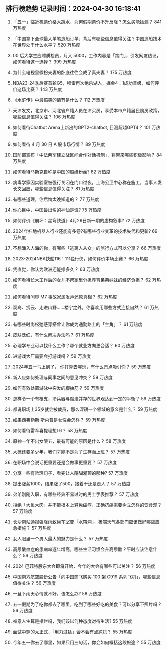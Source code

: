 
## 排行榜趋势 记录时间：2024-04-30 16:18:41
  
  1. 「五一」临近机票价格大跳水，为何假期票价不升反降？怎么买能捡漏？ 841 万热度
    
  2. 「中国拿下全球最大单笔造船订单」背后有哪些信息值得关注？中国造船技术在世界处于什么水平？ 520 万热度
    
  3. 00 后大学生应聘质检员，月入 5000，工作内容是「踹门」，引发网友热议，如何看待这一选择？ 399 万热度
    
  4. 为什么电视里假扮夫妻的卧底往往会成了真夫妻？ 175 万热度
    
  5. NBA23-24季后赛首轮G5，穆雷再次绝杀湖人，掘金4：1成功普级，如何评价这场比赛？ 143 万热度
    
  6. 《水浒传》中最搞笑的情节是什么？ 112 万热度
    
  7. 天津发文，北京市、河北省户籍人员在津买房，享受本市户籍居民购房政策，哪些信息值得关注？ 106 万热度
    
  8. 如何看待Chatbot Arena上新出的GPT2-chatbot, 目测超越GPT4？ 101 万热度
    
  9. 如何看待 4 月 30 日 A 股市场行情？ 89 万热度
    
  10. 国防部宣布「中法两军建立战区间合作对话机制」，将带来哪些积极影响？ 84 万热度
    
  11. 如何看待马斯克自称是中国的超级粉丝? 82 万热度
    
  12. 病毒学家因实验室被强行关闭在门口过夜，上海公卫中心称在施工，当事人发长文回应，哪些信息值得关注？ 81 万热度
    
  13. 有哪些道理，你后悔太晚知道的？ 77 万热度
    
  14. 你心目中，中国最出名的神仙是谁? 75 万热度
    
  15. 如何评价《崩坏：星穹铁道》4月29日新一期的虚构叙事? 72 万热度
    
  16. 2024年扫地机器人行业还能有多卷?有哪些行业变革的技术失代和更新? 69 万热度
    
  17. 不想涌入人海的你，有哪些「逃离人从众」的旅行方式可以分享？ 66 万热度
    
  18. 2023-2024NBA快船116：111独行侠，如何评价本场比赛？ 66 万热度
    
  19. 凭直觉，你认为欧洲还能撑多久？ 63 万热度
    
  20. 如何看待长大工作后的女儿不帮家里分担养育弟弟妹妹的经济负担？ 62 万热度
    
  21. 如何看待问界 M7 事故家属发声还原真相？ 62 万热度
    
  22. 观鸟、赏云、走进山野……楼宇之外，你喜欢用哪些方式连接自然？ 61 万热度
    
  23. 有哪些时尚松弛感穿搭曾让你成为通勤路上的「主角」？ 61 万热度
    
  24. 皮肤泛红，有什么解决办法吗？ 61 万热度
    
  25. 心理学专业可以找什么工作？哪个就业方向更合适？ 60 万热度
    
  26. 进游戏大厂需要会打游戏吗？ 59 万热度
    
  27. 2024年五一马上到了， 你打算去哪玩，有什么景点吸引你？ 59 万热度
    
  28. 新人应如何处理与同事之间的意见冲突？ 59 万热度
    
  29. 如何有效处置游泳中突发的脚抽筋？ 59 万热度
    
  30. 怎样令一个有枪支，冷兵器与魔法并存的世界观达到一定的平衡？ 59 万热度
    
  31. 都说职场上35岁就会被裁员，那么深耕一个领域的意义是什么？ 59 万热度
    
  32. 如果西弗勒斯·斯内普是女性会怎样？ 59 万热度
    
  33. 如何看待雷军喜提理想L6？ 58 万热度
    
  34. 原神一年不出女限五，最有可能的原因是什么？ 58 万热度
    
  35. 大概还要多少年，我们才能不是为了生存而上班？ 57 万热度
    
  36. 在职场中会说话更重要还是会做事更重要？ 57 万热度
    
  37. 分享一些有哲理句子，看完让人醍醐灌顶的那种? 57 万热度
    
  38. 提出涨薪1000，结果涨了500，接着干还是走人？ 57 万热度
    
  39. 弟弟刚刚入职，有哪些经典不易过时的男士手表推荐？ 57 万热度
    
  40. 拒绝「大鱼大肉」并不能根本上避免癌症，正确抗癌需要树立怎样的饮食观？ 57 万热度
    
  41. 长沙南站通报强降雨致候车室变「水帘洞」，极端天气各部门应该做好哪些应急措施？ 57 万热度
    
  42. 女人眼里一个男人最大的魅力是什么？ 57 万热度
    
  43. 高尿酸血症的患病率逐年增高，哪些生活习惯会升高尿酸？平时应该注意什么？ 56 万热度
    
  44. 2024 巴菲特股东大会即将开始，今年的大会有哪些可以关注？ 56 万热度
    
  45. 中国南方航空股份公告「向中国商飞购买 100 架 C919 系列飞机」，哪些信息值得关注？ 56 万热度
    
  46. 一旦下雨天心情就不好，该怎么办? 56 万热度
    
  47. 五一假期为了吃你都去了哪里，吃到了哪些好吃的美食？可以分享下照片吗？ 56 万热度
    
  48. 禅意人生算是摆烂吗，我们该以何种态度对待生活? 55 万热度
    
  49. 面试中穿的太正式，「用力过猛」会不会有点尴尬？ 55 万热度
    
  50. 今年五一你去了哪里，如果只用三句话，你会如何概括这段旅途？ 55 万热度
    